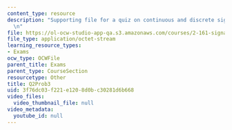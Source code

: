 ```yaml
---
content_type: resource
description: "Supporting file for a quiz on continuous and discrete signal processing.\r\
  \n"
file: https://ol-ocw-studio-app-qa.s3.amazonaws.com/courses/2-161-signal-processing-continuous-and-discrete-fall-2008/3f76dc03f221e1208d0bc30281d6b668_Q2Prob3.mat
file_type: application/octet-stream
learning_resource_types:
- Exams
ocw_type: OCWFile
parent_title: Exams
parent_type: CourseSection
resourcetype: Other
title: Q2Prob3
uid: 3f76dc03-f221-e120-8d0b-c30281d6b668
video_files:
  video_thumbnail_file: null
video_metadata:
  youtube_id: null
---
```

